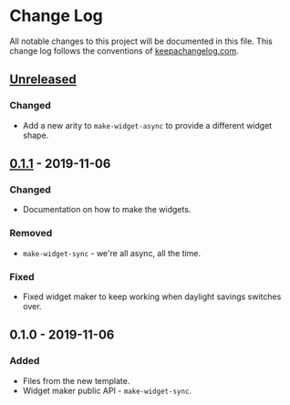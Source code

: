 # Change Log
All notable changes to this project will be documented in this file. This change log follows the conventions of [keepachangelog.com](http://keepachangelog.com/).

## [Unreleased]
### Changed
- Add a new arity to `make-widget-async` to provide a different widget shape.

## [0.1.1] - 2019-11-06
### Changed
- Documentation on how to make the widgets.

### Removed
- `make-widget-sync` - we're all async, all the time.

### Fixed
- Fixed widget maker to keep working when daylight savings switches over.

## 0.1.0 - 2019-11-06
### Added
- Files from the new template.
- Widget maker public API - `make-widget-sync`.

[Unreleased]: https://github.com/your-name/lnrocks/compare/0.1.1...HEAD
[0.1.1]: https://github.com/your-name/lnrocks/compare/0.1.0...0.1.1
